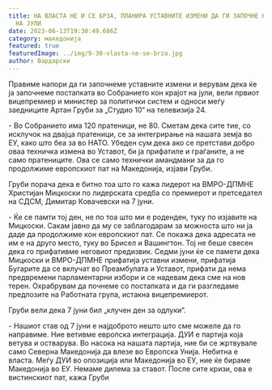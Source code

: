 ```yaml
---
title: НА ВЛАСТА НЕ И СЕ БРЗА, ПЛАНИРА УСТАВНИТЕ ИЗМЕНИ ДА ГИ ЗАПОЧНЕ КОН КРАЈОТ
  НА ЈУЛИ
date: 2023-06-13T19:30:49.686Z
category: македонија
featured: true
featuredImage: ../img/9-30-vlasta-ne-se-brza.jpg
author: Вардарски
---
```

<!--StartFragment-->

Правиме напори да ги започнеме уставните измени и верувам дека ќе ја започнеме постапката во Собранието кон крајот на јули, вели првиот вицепремиер и министер за политички систем и односи меѓу заедниците Артан Груби за „Студио 10“ на телевизија 24.

\- Во Собранието има 120 пратеници, не 80. Сметам дека сите тие, со исклучок на двајца пратеници, се за интегрирање на нашата земја во ЕУ, како што беа за во НАТО. Убеден сум дека ако се претстави добро оваа техничка измена во Уставот, би ја прифатиле и граѓаните, а не само пратениците. Ова се само технички амандмани за да го продолжиме европскиот пат на Македонија, изјави Груби.

Груби порача дека е битно тоа што го кажа лидерот на ВМРО-ДПМНЕ Христијан Мицкоски по лидерската средба со премиерот и претседател на СДСМ, Димитар Ковачевски на 7 јуни.

\- Ќе се памти тој ден, не по тоа што ми е роденден, туку по изјавите на Мицкоски. Сакам јавно да му се заблагодарам за можноста што ни ја даде да продолжиме кон европскиот пат. Се покажа дека адресата не им е на друго место, туку во Брисел и Вашингтон. Тој не беше свесен дека го прифативме неговиот предизвик. Седми јуни ќе се памети дека Мицкоски и ВМРО-ДПМНЕ прифатија уставни измени, прифатија Бугарите да се вклучат во Преамбулата и Уставот, прифати да нема предвремени парламентарни избори и се надевам дека сме на нов терен. Охрабрувам да почнеме со постапката и да ги разгледаме предлозите на Работната група, истакна вицепремиерот.

Груби вели дека 7 јуни бил „клучен ден за одлуки“.

\- Нашиот став од 7 јуни е најдоброто нешто што сме можеле да го направиме. Ние ветивме европска интеграција. ДУИ е партија која ветува и остварува. Во насока на нашата партија, ние би се жртвувале само Северна Македонија да влезе во Европска Унија. Небитна е власта. Меѓу ДУИ во опозиција или Македонија во ЕУ, ние ќе бираме Македонија во ЕУ. Немаме дилема за ставот. После сите кризи, ова е вистинскиот пат, кажа Груби

<!--EndFragment-->